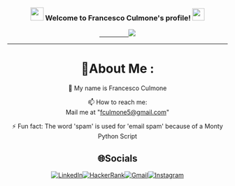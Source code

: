 <h3 align="center">
  <img src="https://camo.githubusercontent.com/5bbf8ca61ef5f92684489ace45ad6f45984fff87a621040c62b1fe31e3005ff9/687474703a2f2f692e696d6775722e636f6d2f436a34724d72532e676966" width="30">
  Welcome to Francesco Culmone's profile!
  <img src="https://media.giphy.com/media/hvRJCLFzcasrR4ia7z/giphy.gif" width="28">
</h3>
<p align="center">
  <a href="https://github.com/fculmone">&nbsp;&nbsp;&nbsp;&nbsp;&nbsp;&nbsp;&nbsp;&nbsp;&nbsp;&nbsp;&nbsp;&nbsp;&nbsp;&nbsp;&nbsp;&nbsp;&nbsp;<img src="https://readme-typing-svg.herokuapp.com/?lines=Hi!+Welcome+to+my+GitHub+page;I+am+Francesco+Culmone;CS+Student+%40+UWaterloo;Enjoy+my+Projects+%3A)"></a>
</p>

---
<div align="center">
  
# 💫About Me :
🔭 My name is Francesco Culmone

  📫 How to reach me:  
  Mail me at "fculmone5@gmail.com"

⚡ Fun fact: The word 'spam' is used for 'email spam' because of a Monty Python Script


## 🌐Socials
 [![LinkedIn](https://img.shields.io/badge/LinkedIn-0077B5?style=for-the-badge&logo=linkedin&logoColor=white)](https://www.linkedin.com/in/francesco-culmone-34562823a/)[![HackerRank](https://img.shields.io/badge/-Hackerrank-2EC866?style=for-the-badge&logo=HackerRank&logoColor=white)](https://www.hackerrank.com/fculmone5)[![Gmail](https://img.shields.io/badge/Gmail-D14836?style=for-the-badge&logo=gmail&logoColor=white)](mailto:fculmone5@gmail.com)[![Instagram](https://img.shields.io/badge/Instagram-E4405F?style=for-the-badge&logo=instagram&logoColor=white)](https://www.instagram.com/francesco.culmone/)

</div>
